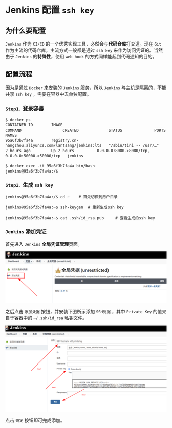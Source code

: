 # Jenkins 配置 `ssh key`

## 为什么要配置

`Jenkins` 作为 `CI/CD` 的一个优秀实现工具，必然会与**代码仓库**打交道。现在 `Git` 作为主流的代码仓库，主流方式一般都是通过 `ssh key` 来作为访问凭证的。当然由于 `Jenkins` 的**特殊性**，使用 `web hook` 的方式同样能起到代码通知的目的。

## 配置流程

因为是通过 `Docker` 来安装的 `Jenkins` 服务，所以 `Jenkins` 与主机是隔离的，不能共享 `ssh key` ，需要在容器中去单独配置。

### `Step1.` 登录容器

``` shell
$ docker ps
CONTAINER ID        IMAGE                                                    COMMAND                  CREATED             STATUS              PORTS                                              NAMES
95a6f3b7fa4a        registry.cn-hangzhou.aliyuncs.com/lantsang/jenkins:lts   "/sbin/tini -- /usr/…"   2 hours ago         Up 2 hours          0.0.0.0:8080->8080/tcp, 0.0.0.0:50000->50000/tcp   jenkins

$ docker exec -it 95a6f3b7fa4a bin/bash
jenkins@95a6f3b7fa4a:/$ 
```

### `Step2.` 生成 `ssh key`

``` shell
jenkins@95a6f3b7fa4a:/$ cd ~    # 首先切换到用户目录

jenkins@95a6f3b7fa4a:~$ ssh-keygen  # 重新生成ssh key

jenkins@95a6f3b7fa4a:~$ cat .ssh/id_rsa.pub     # 查看生成的ssh key
```

### `Jenkins` 添加凭证

首先进入 `Jenkins` **全局凭证管理**页面。

![Jenkins全局凭证界面](assets/images/Jenkins全局凭证界面.png)

之后点击 `添加凭据` 按钮，并安装下图所示添加 `SSH凭据` ，其中 `Private Key` 的值来自于容器中的 `~/.ssh/id_rsa` 私钥文件。

![Jenkins添加ssh凭据](assets/images/Jenkins添加ssh凭据.png)

点击 `确定` 按钮即可完成添加。
